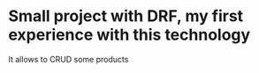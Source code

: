 # Small project with DRF, my first experience with this technology

It allows to CRUD some products
